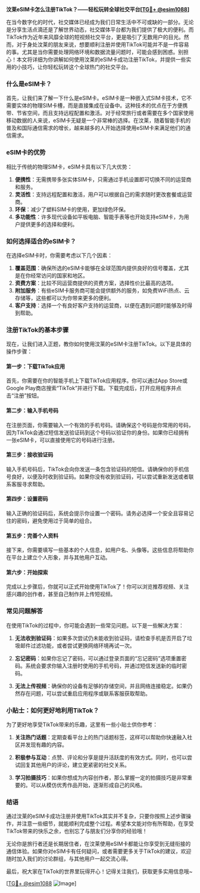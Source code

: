 **汶莱eSIM卡怎么注册TikTok？——轻松玩转全球社交平台[[TG💪+ @esim1088](https://t.me/s/esim1088)]**

在当今数字化的时代，社交媒体已经成为我们日常生活中不可或缺的一部分。无论是分享生活点滴还是了解世界动态，社交媒体平台都为我们提供了极大的便利。而TikTok作为近年来风靡全球的短视频社交平台，更是吸引了无数用户的目光。然而，对于身处汶莱的朋友来说，想要顺利注册并使用TikTok可能并不是一件容易的事。尤其是当你需要处理网络环境和数据流量问题时，可能会感到困惑。别担心！本文将详细为你讲解如何使用汶莱的eSIM卡成功注册TikTok，并提供一些实用的小技巧，让你轻松玩转这个全球热门的社交平台。

### 什么是eSIM卡？

首先，让我们来了解一下什么是eSIM卡。eSIM卡是一种嵌入式SIM卡技术，它不需要实体的物理SIM卡槽，而是直接集成在设备中。这种技术的优点在于方便携带、节省空间，而且支持远程配置和激活。对于经常旅行或者需要在多个国家使用移动数据的人来说，eSIM卡无疑是一个非常棒的选择。在汶莱，随着智能手机的普及和国际通信需求的增长，越来越多的人开始选择使用eSIM卡来满足他们的通信需求。

### eSIM卡的优势

相比于传统的物理SIM卡，eSIM卡具有以下几大优势：

1. **便携性**：无需携带多张实体SIM卡，只需通过手机设置即可切换不同的运营商和服务。
2. **灵活性**：支持远程配置和激活，用户可以根据自己的需求随时更改套餐或运营商。
3. **环保**：减少了塑料SIM卡的使用，更加绿色环保。
4. **多功能性**：许多现代设备如平板电脑、智能手表等也开始支持eSIM卡，为用户提供更多的选择和便利。

### 如何选择适合的eSIM卡？

在选择eSIM卡时，你需要考虑以下几个因素：

1. **覆盖范围**：确保所选的eSIM卡能够在全球范围内提供良好的信号覆盖，尤其是在你经常访问的国家和地区。
2. **资费方案**：比较不同运营商提供的资费方案，选择性价比最高的选项。
3. **附加服务**：有些eSIM卡服务商可能会提供额外的服务，如免费WiFi热点、云存储等，这些都可以为你带来更多的便利。
4. **客户支持**：选择一个有良好客户支持的运营商，以便在遇到问题时能够及时得到帮助。

### 注册TikTok的基本步骤

现在，让我们进入正题，教你如何使用汶莱的eSIM卡注册TikTok。以下是具体的操作步骤：

#### 第一步：下载TikTok应用

首先，你需要在你的智能手机上下载TikTok应用程序。你可以通过App Store或Google Play商店搜索“TikTok”并进行下载。下载完成后，打开应用程序并点击“注册”按钮。

#### 第二步：输入手机号码

在注册页面，你需要输入一个有效的手机号码。请确保这个号码是你常用的号码，因为TikTok会通过短信发送验证码到这个号码以验证你的身份。如果你已经拥有一张eSIM卡，可以直接使用它的号码进行注册。

#### 第三步：接收验证码

输入手机号码后，TikTok会向你发送一条包含验证码的短信。请确保你的手机信号良好，以便及时收到验证码。如果你没有收到验证码，可以尝试重新发送或者联系客服寻求帮助。

#### 第四步：设置密码

输入正确的验证码后，系统会提示你设置一个密码。请务必选择一个安全且容易记住的密码，避免使用过于简单的组合。

#### 第五步：完善个人资料

接下来，你需要填写一些基本的个人信息，如用户名、头像等。这些信息将帮助你在平台上建立个人形象，并与其他用户互动。

#### 第六步：开始探索

完成以上步骤后，你就可以正式开始使用TikTok了！你可以浏览推荐视频、关注感兴趣的创作者，甚至自己制作并上传短视频。

### 常见问题解答

在使用TikTok的过程中，你可能会遇到一些常见问题。以下是一些解决方案：

1. **无法收到验证码**：如果多次尝试仍未能收到验证码，请检查手机是否开启了垃圾邮件过滤功能，或者尝试更换网络环境再试一次。
   
2. **忘记密码**：如果你忘记了密码，可以通过登录页面的“忘记密码”选项重置密码。系统会要求你输入注册时使用的手机号码，并通过短信发送新的临时密码。

3. **无法上传视频**：确保你的设备有足够的存储空间，并且网络连接稳定。如果仍然存在问题，可以尝试重启应用程序或联系客服获取帮助。

### 小贴士：如何更好地利用TikTok？

为了更好地享受TikTok带来的乐趣，这里有一些小贴士供你参考：

1. **关注热门话题**：定期查看平台上的热门话题标签，这样可以帮助你快速融入社区并发现有趣的内容。
   
2. **积极参与互动**：点赞、评论和分享是提升活跃度的有效方式。同时，也可以尝试回复其他用户的评论，建立更紧密的社交关系。
   
3. **学习拍摄技巧**：如果你想成为内容创作者，那么掌握一定的拍摄技巧是非常重要的。可以从模仿优秀作品开始，逐渐形成自己的风格。

### 结语

通过汶莱的eSIM卡成功注册并使用TikTok其实并不复杂，只要你按照上述步骤操作，并注意一些细节，就能顺利完成整个过程。希望本文能对你有所帮助，在享受TikTok带来的快乐之余，也别忘了与朋友们分享你的经验哦！

无论你是旅行者还是长期居住者，在汶莱使用eSIM卡都能让你享受到无缝衔接的通信体验。如果你对eSIM卡有任何疑问，或者需要更多关于TikTok的建议，欢迎随时加入我们的讨论群组，与其他用户一起交流心得。

最后，祝大家在TikTok的世界里玩得开心！记得关注我们，获取更多实用信息哦~

[[TG💪+ @esim1088](https://t.me/s/esim1088) ![Image](https://i.postimg.cc/4NQfJmqS/Snipaste-2025-05-13-00-14-12.png)]